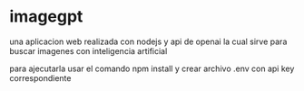 # imagegpt
una aplicacion web realizada con nodejs y api de openai la cual sirve para buscar imagenes con inteligencia artificial

para ajecutarla usar el comando npm install y crear archivo .env con api key correspondiente

